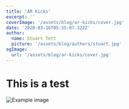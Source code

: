 ```yaml
---
title: 'AR Kicks'
excerpt: ''
coverImage: '/assets/blog/ar-kicks/cover.jpg'
date: '2020-03-16T05:35:07.322Z'
author:
  name: Stuart Tett
  picture: '/assets/blog/authors/stuart.jpg'
ogImage:
  url: '/assets/blog/ar-kicks/cover.jpg'
---
```


# This is a test

![Example image](/assets/blog/authors/stuart.jpg?w=1920&h=1920)